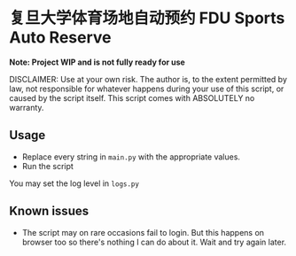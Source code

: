 #  复旦大学体育场地自动预约 FDU Sports Auto Reserve
**Note: Project WIP and is not fully ready for use**

DISCLAIMER: Use at your own risk. The author is, to the extent permitted by law, not responsible for whatever happens during your use of this script, or caused by the script itself. This script comes with ABSOLUTELY no warranty.

## Usage
- Replace every string in `main.py` with the appropriate values.
- Run the script

You may set the log level in `logs.py`

## Known issues
- The script may on rare occasions fail to login. But this happens on browser too so there's nothing I can do about it. Wait and try again later.
